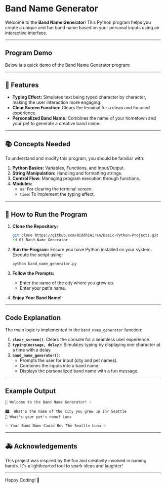 # Band Name Generator

Welcome to the **Band Name Generator**! This Python program helps you create a unique and fun band name based on your personal inputs using an interactive interface.

---
## Program Demo

Below is a quick demo of the Band Name Generator program:


---
## 🚀 Features

- **Typing Effect:** Simulates text being typed character by character, making the user interaction more engaging.
- **Clear Screen Function:** Clears the terminal for a clean and focused experience.
- **Personalized Band Name:** Combines the name of your hometown and your pet to generate a creative band name.

---

## 📚 Concepts Needed

To understand and modify this program, you should be familiar with:

1. **Python Basics:** Variables, Functions, and Input/Output.
2. **String Manipulation:** Handling and formatting strings.
3. **Control Flow:** Managing program execution through functions.
4. **Modules:**
    - `os`: For clearing the terminal screen.
    - `time`: To implement the typing effect.

---

## 📄 How to Run the Program

1. **Clone the Repository:**
   ```bash
   git clone https://github.com/RiddhiAiran/Basic-Python-Projects.git
   cd 01_Band_Name_Generator
   ```

2. **Run the Program:**
   Ensure you have Python installed on your system. Execute the script using:
   ```bash
   python band_name_generator.py
   ```

3. **Follow the Prompts:**
   - Enter the name of the city where you grew up.
   - Enter your pet's name.

4. **Enjoy Your Band Name!**

---

## Code Explanation

The main logic is implemented in the `band_name_generator` function:

1. **`clear_screen()`**: Clears the console for a seamless user experience.
2. **`typing(message, delay)`**: Simulates typing by displaying one character at a time with a delay.
3. **`band_name_generator()`**:
   - Prompts the user for input (city and pet names).
   - Combines the inputs into a band name.
   - Displays the personalized band name with a fun message.

---

## Example Output

```plaintext
🎸 Welcome to the Band Name Generator! 🎶

🏙️  What's the name of the city you grew up in? Seattle
🐾 What's your pet's name? Luna

✨ Your Band Name Could Be: The Seattle Luna ✨
```

---

## 🚑 Acknowledgements

This project was inspired by the fun and creativity involved in naming bands. It's a lighthearted tool to spark ideas and laughter!

---

Happy Coding! 🎉
